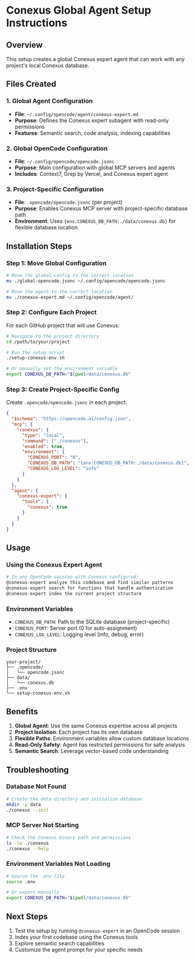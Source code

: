 # Conexus Global Agent Setup Instructions

## Overview
This setup creates a global Conexus expert agent that can work with any project's local Conexus database.

## Files Created

### 1. Global Agent Configuration
- **File**: `~/.config/opencode/agent/conexus-expert.md`
- **Purpose**: Defines the Conexus expert subagent with read-only permissions
- **Features**: Semantic search, code analysis, indexing capabilities

### 2. Global OpenCode Configuration
- **File**: `~/.config/opencode/opencode.jsonc`
- **Purpose**: Main configuration with global MCP servers and agents
- **Includes**: Context7, Grep by Vercel, and Conexus expert agent

### 3. Project-Specific Configuration
- **File**: `.opencode/opencode.jsonc` (per project)
- **Purpose**: Enables Conexus MCP server with project-specific database path
- **Environment**: Uses `{env:CONEXUS_DB_PATH:./data/conexus.db}` for flexible database location

## Installation Steps

### Step 1: Move Global Configuration
```bash
# Move the global config to the correct location
mv ./global-opencode.jsonc ~/.config/opencode/opencode.jsonc

# Move the agent to the correct location  
mv ./conexus-expert.md ~/.config/opencode/agent/
```

### Step 2: Configure Each Project
For each GitHub project that will use Conexus:

```bash
# Navigate to the project directory
cd /path/to/your/project

# Run the setup script
./setup-conexus-env.sh

# Or manually set the environment variable
export CONEXUS_DB_PATH="$(pwd)/data/conexus.db"
```

### Step 3: Create Project-Specific Config
Create `.opencode/opencode.jsonc` in each project:

```json
{
  "$schema": "https://opencode.ai/config.json",
  "mcp": {
    "conexus": {
      "type": "local",
      "command": ["./conexus"],
      "enabled": true,
      "environment": {
        "CONEXUS_PORT": "0",
        "CONEXUS_DB_PATH": "{env:CONEXUS_DB_PATH:./data/conexus.db}",
        "CONEXUS_LOG_LEVEL": "info"
      }
    }
  },
  "agent": {
    "conexus-expert": {
      "tools": {
        "conexus": true
      }
    }
  }
}
```

## Usage

### Using the Conexus Expert Agent
```bash
# In any OpenCode session with Conexus configured:
@conexus-expert analyze this codebase and find similar patterns
@conexus-expert search for functions that handle authentication
@conexus-expert index the current project structure
```

### Environment Variables
- `CONEXUS_DB_PATH`: Path to the SQLite database (project-specific)
- `CONEXUS_PORT`: Server port (0 for auto-assignment)
- `CONEXUS_LOG_LEVEL`: Logging level (info, debug, error)

### Project Structure
```
your-project/
├── .opencode/
│   └── opencode.jsonc
├── data/
│   └── conexus.db
├── .env
└── setup-conexus-env.sh
```

## Benefits

1. **Global Agent**: Use the same Conexus expertise across all projects
2. **Project Isolation**: Each project has its own database
3. **Flexible Paths**: Environment variables allow custom database locations
4. **Read-Only Safety**: Agent has restricted permissions for safe analysis
5. **Semantic Search**: Leverage vector-based code understanding

## Troubleshooting

### Database Not Found
```bash
# Create the data directory and initialize database
mkdir -p data
./conexus --init
```

### MCP Server Not Starting
```bash
# Check the Conexus binary path and permissions
ls -la ./conexus
./conexus --help
```

### Environment Variables Not Loading
```bash
# Source the .env file
source .env

# Or export manually
export CONEXUS_DB_PATH="$(pwd)/data/conexus.db"
```

## Next Steps

1. Test the setup by running `@conexus-expert` in an OpenCode session
2. Index your first codebase using the Conexus tools
3. Explore semantic search capabilities
4. Customize the agent prompt for your specific needs
